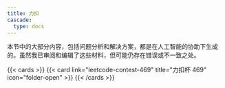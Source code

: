 ```yaml
---
title: 力扣
cascade:
  type: docs
---
```


本节中的大部分内容，包括问题分析和解决方案，都是在人工智能的协助下生成的。虽然我已审阅和编辑了这些材料，但可能仍存在错误或不一致之处。

{{< cards >}}
  {{< card link="leetcode-contest-469" title="力扣杯 469" icon="folder-open" >}}
{{< /cards >}}